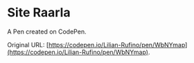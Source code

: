 # Site Raarla

A Pen created on CodePen.

Original URL: [https://codepen.io/Lilian-Rufino/pen/WbNYmap](https://codepen.io/Lilian-Rufino/pen/WbNYmap).


